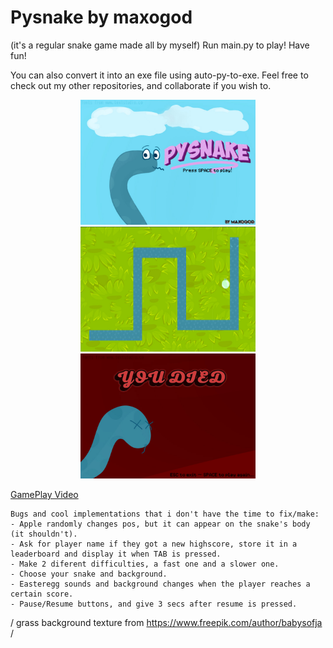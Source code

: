 # Pysnake by maxogod
(it's a regular snake game made all by myself)
Run main.py to play! Have fun!

You can also convert it into an exe file using auto-py-to-exe.
Feel free to check out my other repositories, and collaborate if you wish to.


<div align="center">
  <img src="resources/title.jpg" width="280px" height="200px">
  <img src="resources/Ingame.png" width="280px" height="200px">
  <img src="resources/dead.jpg" width="280px" height="200px">
</div>


<a href=""> GamePlay Video </a>


~~~
Bugs and cool implementations that i don't have the time to fix/make:
- Apple randomly changes pos, but it can appear on the snake's body (it shouldn't).
- Ask for player name if they got a new highscore, store it in a leaderboard and display it when TAB is pressed.
- Make 2 diferent difficulties, a fast one and a slower one.
- Choose your snake and background.
- Easteregg sounds and background changes when the player reaches a certain score.
- Pause/Resume buttons, and give 3 secs after resume is pressed.
~~~
/ grass background texture from https://www.freepik.com/author/babysofja /
